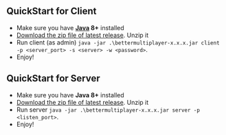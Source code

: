 ## QuickStart for Client
* Make sure you have **[Java](https://jdk.java.net/11/) 8+** installed
* [Download the zip file of latest release](https://github.com/Immueggpain/bettermultiplayer/releases). Unzip it
* Run client (as admin) `java -jar .\bettermultiplayer-x.x.x.jar client -p <server_port> -s <server> -w <password>`.
* Enjoy!

## QuickStart for Server
* Make sure you have **Java 8+** installed
* [Download the zip file of latest release](https://github.com/Immueggpain/bettermultiplayer/releases). Unzip it
* Run server `java -jar .\bettermultiplayer-x.x.x.jar server -p <listen_port>`.
* Enjoy!
